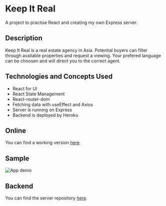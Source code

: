 # Keep It Real 

A project to practise React and creating my own Express server. 

## Description 

Keep It Real is a real estate agency in Asia. Potential buyers can filter through available properties and request a viewing. Your prefered language can be choosen and will direct you to the correct agent.

## Technologies and Concepts Used 

- React for UI
- React State Management
- React-router-dom
- Fetching data with useEffect and Axios
- Server is running on Express
- Backend is deployed by Heroku

## Online

You can find a working version [here](https://keepitreal.netlify.app).

## Sample 

![App demo](https://github.com/reneeduijzers/Keep_It_Real/blob/master/README_assets/Keep_It_Real.gif)

## Backend

You can find the server repository [here](https://github.com/reneeduijzers/Keep_It_Real_Server).
